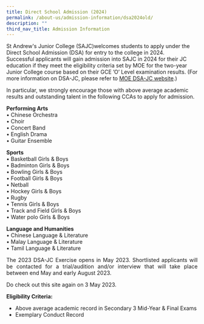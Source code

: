 ```yaml
---
title: Direct School Admission (2024)
permalink: /about-us/admission-information/dsa2024old/
description: ""
third_nav_title: Admission Information
---
```

St Andrew's Junior College (SAJC)welcomes students to apply under the Direct School Admission (DSA) for entry to the college in 2024. <br>
Successful applicants will gain admission into SAJC in 2024 for their JC education if they meet the eligibility criteria set by MOE for the two-year Junior College course based on their GCE ’O’ Level examination results. (For more information on DSA-JC, please refer to [MOE DSA-JC website](https://www.moe.gov.sg/post-secondary/admissions/dsa).) 

In particular, we strongly encourage those with above average academic results and outstanding talent in the following CCAs to apply for admission.  

**Performing Arts**   <br>
•	Chinese Orchestra <br>
•	Choir <br>
•	Concert Band <br>
•	English Drama<br>
•	Guitar Ensemble <br>

**Sports**<br>
•	Basketball Girls &amp; Boys<br>
•	Badminton Girls &amp; Boys<br>
•	Bowling Girls &amp; Boys<br>
•	Football Girls &amp; Boys<br>
•	Netball<br>
•	Hockey Girls &amp; Boys<br>
•	Rugby<br>
•	Tennis Girls &amp; Boys <br>
•	Track and Field Girls &amp; Boys<br>
•	Water polo Girls &amp; Boys<br>

**Language and Humanities**<br>
•	Chinese Language &amp; Literature<br>
•	Malay Language &amp; Literature<br>
•	Tamil Language &amp; Literature<br>

<p align="justify">The 2023 DSA-JC Exercise opens in May 2023.  Shortlisted applicants will be contacted for a trial/audition and/or interview that will take place between end May and early August 2023.</p> 
Do check out this site again on 3 May 2023.

**Eligibility Criteria:** <br>
* Above average academic record in Secondary 3 Mid-Year &amp; Final Exams <br>
* Exemplary Conduct Record